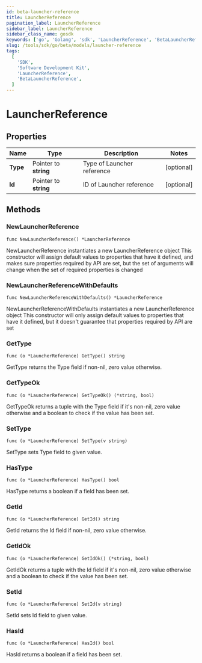 ```yaml
---
id: beta-launcher-reference
title: LauncherReference
pagination_label: LauncherReference
sidebar_label: LauncherReference
sidebar_class_name: gosdk
keywords: ['go', 'Golang', 'sdk', 'LauncherReference', 'BetaLauncherReference']
slug: /tools/sdk/go/beta/models/launcher-reference
tags:
  [
    'SDK',
    'Software Development Kit',
    'LauncherReference',
    'BetaLauncherReference',
  ]
---
```


# LauncherReference

## Properties

| Name     | Type                  | Description                | Notes      |
| -------- | --------------------- | -------------------------- | ---------- |
| **Type** | Pointer to **string** | Type of Launcher reference | [optional] |
| **Id**   | Pointer to **string** | ID of Launcher reference   | [optional] |

## Methods

### NewLauncherReference

`func NewLauncherReference() *LauncherReference`

NewLauncherReference instantiates a new LauncherReference object This constructor will assign default values to properties that have it defined, and makes sure properties required by API are set, but the set of arguments will change when the set of required properties is changed

### NewLauncherReferenceWithDefaults

`func NewLauncherReferenceWithDefaults() *LauncherReference`

NewLauncherReferenceWithDefaults instantiates a new LauncherReference object This constructor will only assign default values to properties that have it defined, but it doesn't guarantee that properties required by API are set

### GetType

`func (o *LauncherReference) GetType() string`

GetType returns the Type field if non-nil, zero value otherwise.

### GetTypeOk

`func (o *LauncherReference) GetTypeOk() (*string, bool)`

GetTypeOk returns a tuple with the Type field if it's non-nil, zero value otherwise and a boolean to check if the value has been set.

### SetType

`func (o *LauncherReference) SetType(v string)`

SetType sets Type field to given value.

### HasType

`func (o *LauncherReference) HasType() bool`

HasType returns a boolean if a field has been set.

### GetId

`func (o *LauncherReference) GetId() string`

GetId returns the Id field if non-nil, zero value otherwise.

### GetIdOk

`func (o *LauncherReference) GetIdOk() (*string, bool)`

GetIdOk returns a tuple with the Id field if it's non-nil, zero value otherwise and a boolean to check if the value has been set.

### SetId

`func (o *LauncherReference) SetId(v string)`

SetId sets Id field to given value.

### HasId

`func (o *LauncherReference) HasId() bool`

HasId returns a boolean if a field has been set.
